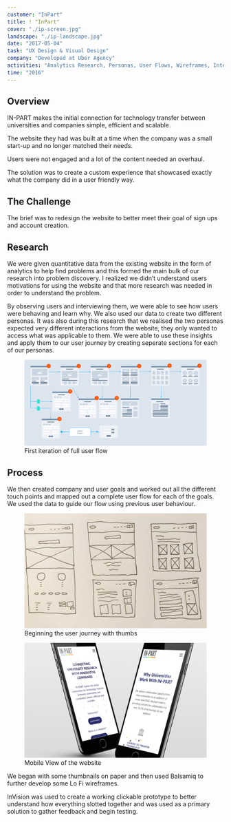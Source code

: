 ```yaml
---
customer: "InPart"
title: ! "InPart"
cover: "./ip-screen.jpg"
landscape: "./ip-landscape.jpg"
date: "2017-05-04"
task: "UX Design & Visual Design"
company: "Developed at Uber Agency"
activities: "Analytics Research, Personas, User Flows, Wireframes, Interface, Prototype"
time: "2016"
---
```


## Overview
IN-PART makes the initial connection for technology transfer between universities and companies simple, efficient and scalable.

The website they had was built at a time when the company was a small start-up and no longer matched their needs.

Users were not engaged and a lot of the content needed an overhaul.

The solution was to create a custom experience that showcased exactly what the company did in a user friendly way.

## The Challenge
The brief was to redesign the website to better meet their goal of sign ups and account creation.

## Research
We were given quantitative data from the existing website in the form of analytics to help find problems and this formed the main bulk of our research into problem discovery. I realized we didn’t understand users motivations for using the website and that more research was needed in order to understand the problem.

By observing users and interviewing them, we were able to see how users were behaving and learn why. We also used our data to create two different personas.
It was also during this research that we realised the two personas expected very different interactions from the website, they only wanted to access what was applicable to them. We were able to use these insights and apply them to our user journey by creating seperate sections for each of our personas.

<figure class="figure">
  <img src="./ip-flow.png" alt="UX Flow Process">
  <figcaption>First iteration of full user flow</figcaption>
</figure>

## Process
We then created company and user goals and worked out all the different touch points and mapped out a complete user flow for each of the goals. We used the data to guide our flow using previous user behaviour.

<section class="figure-container">

  <figure class="figure figure__double">
    <img src="./ip-thumbs.jpg" alt="Wireframe Sketches">
    <figcaption>Beginning the user journey with thumbs</figcaption>
  </figure>

  <figure class="figure figure__double">
    <img src="./ip-mobile.jpg" alt="Mobile view of the In-Part website">
    <figcaption>Mobile View of the website</figcaption>
  </figure>

</section>

We began with some thumbnails on paper and then used Balsamiq to further develop some Lo Fi wireframes.

InVision was used to create a working clickable prototype to better understand how everything slotted together and was used as a primary solution to gather feedback and begin testing.
